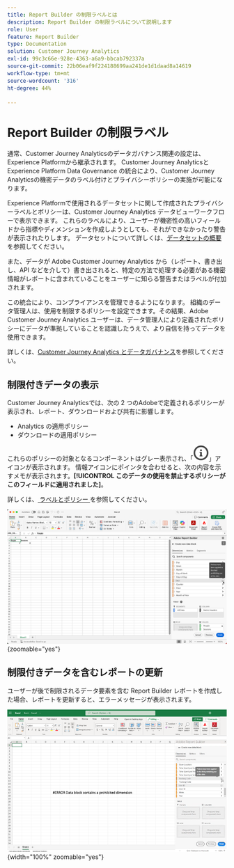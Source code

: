 ```yaml
---
title: Report Builder の制限ラベルとは
description: Report Builder の制限ラベルについて説明します
role: User
feature: Report Builder
type: Documentation
solution: Customer Journey Analytics
exl-id: 99c3c66e-928e-4363-a6a9-bbcab792337a
source-git-commit: 22b06eaf9f224188699aa241de1d1daad8a14619
workflow-type: tm+mt
source-wordcount: '316'
ht-degree: 44%

---
```


# Report Builder の制限ラベル

通常、Customer Journey Analyticsのデータガバナンス関連の設定は、Experience Platformから継承されます。 Customer Journey AnalyticsとExperience Platform Data Governance の統合により、Customer Journey Analyticsの機密データのラベル付けとプライバシーポリシーの実施が可能になります。

Experience Platformで使用されるデータセットに関して作成されたプライバシーラベルとポリシーは、Customer Journey Analytics データビューワークフローで表示できます。 これらのラベルにより、ユーザーが機密性の高いフィールドから指標やディメンションを作成しようとしても、それができなかったり警告が表示されたりします。 データセットについて詳しくは、[データセットの概要](https://experienceleague.adobe.com/ja/docs/experience-platform/catalog/datasets/overview)を参照してください。

また、データが Adobe Customer Journey Analytics から（レポート、書き出し、API などを介して）書き出されると、特定の方法で処理する必要がある機密情報がレポートに含まれていることをユーザーに知らる警告またはラベルが付加されます。

この統合により、コンプライアンスを管理できるようになります。 組織のデータ管理人は、使用を制限するポリシーを設定できます。その結果、Adobe Customer Journey Analytics ユーザーは、データ管理人により定義されたポリシーにデータが準拠していることを認識したうえで、より自信を持ってデータを使用できます。

詳しくは、[Customer Journey Analytics とデータガバナンス](https://experienceleague.adobe.com/en/docs/analytics-platform/using/cja-privacy/privacy-overview)を参照してください。

## 制限付きデータの表示

Customer Journey Analyticsでは、次の 2 つのAdobeで定義されるポリシーが表示され、レポート、ダウンロードおよび共有に影響します。

* Analytics の適用ポリシー
* ダウンロードの適用ポリシー

これらのポリシーの対象となるコンポーネントはグレー表示され、「![InfoOutline](/help/assets/icons/InfoOutline.svg)」アイコンが表示されます。 情報アイコンにポインタを合わせると、次の内容を示すメモが表示されます。**[!UICONTROL このデータの使用を禁止するポリシーがこのフィールドに適用されました]**。

詳しくは、[ ラベルとポリシー ](https://experienceleague.adobe.com/en/docs/analytics-platform/using/cja-dataviews/data-governance) を参照してください。


![ データの使用禁止を示すポリシーノート ](assets/restricted-label.png){zoomable="yes"}


## 制限付きデータを含むレポートの更新

ユーザーが後で制限されるデータ要素を含む Report Builder レポートを作成した場合、レポートを更新すると、エラーメッセージが表示されます。

![ データ要素が後で制限された後に表示されるエラーメッセージ。](assets/error-restricted-data.png){width="100%" zoomable="yes"}
